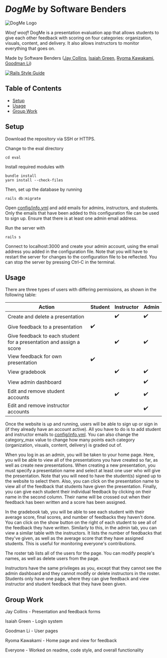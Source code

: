 # *DogMe* by Software Benders

![DogMe Logo](/img/dogme.png)

*Woof woof!* DogMe is a presentation evaluation app that allows students to give each other feedback with scoring on four categories: organization, visuals, content, and delivery. It also allows instructors to monitor everything that goes on.

Made by Software Benders ([Jay Collins](https://github.com/JTCollins33), [Isaiah Green](https://github.com/isaiah5159), [Ryoma Kawakami](https://github.com/ryomakawakami), [Goodman Li](https://github.com/Gli9249))

[![Rails Style Guide](https://img.shields.io/badge/code_style-rubocop-brightgreen.svg)](https://github.com/rubocop-hq/rubocop-rails)

## Table of Contents
- [Setup](#setup)
- [Usage](#usage)
- [Group Work](#group-work)

## Setup

Download the repository via SSH or HTTPS.

Change to the eval directory
```
cd eval
```
Install required modules with
```
bundle install
yarn install --check-files
```
Then, set up the database by running
```
rails db:migrate
```

Open [config/info.yml](eval/config/info.yml) and add emails for admins, instructors, and students. Only the emails that have been added to this configuration file can be used to sign up. Ensure that there is at least one admin email address.

Run the server with
```
rails s
```
Connect to localhost:3000 and create your admin account, using the email address you added in the configuration file. Note that you will have to restart the server for changes to the configuration file to be reflected. You can stop the server by pressing Ctrl-C in the terminal.

## Usage

There are three types of users with differing permissions, as shown in the following table:

Action | Student | Instructor | Admin
------ | ------- | ---------- | -----
Create and delete a presentation | | ✔️ | ✔️
Give feedback to a presentation | ✔️ | |
Give feedback to each student for a presentation and assign a score | | ✔️ | ✔️
View feedback for own presentation | ✔️ | |
View gradebook | | ✔️ | ✔️
View admin dashboard | | | ✔️
Edit and remove student accounts | | ✔️ | ✔️
Edit and remove instructor accounts | | | ✔️

Once the website is up and running, users will be able to sign up or sign in (if they already have an account active). All you have to do is to add student and instructor emails to [config/info.yml](eval/config/info.yml). You can also change the category_max value to change how many points each category (organization, visuals, content, delivery) is graded out of.

When you log in as an admin, you will be taken to your home page. Here, you will be able to view all of the presentations you have created so far, as well as create new presentations. When creating a new presentation, you must specify a presentation name and select at least one user who will give the presentation. Note that you will need to have the student(s) signed up to the website to select them. Also, you can click on the presentation name to view all of the feedback that students have given the presentation. Finally, you can give each student their individual feedback by clicking on their name in the second column. Their name will be crossed out when their feedback has been written and a score has been assigned.

In the gradebook tab, you will be able to see each student with their average score, final scores, and number of feedbacks they haven't done. You can click on the show button on the right of each student to see all of the feedback they have written. Similarly to this, in the admin tab, you can view a similar table with the instructors. It lists the number of feedbacks that they've given, as well as the average score that they have assigned students. This is useful for monitoring everyone's contributions.

The roster tab lists all of the users for the page. You can modify people's names, as well as delete users from the page.

Instructors have the same privileges as you, except that they cannot see the admin dashboard and they cannot modify or delete instructors in the roster. Students only have one page, where they can give feedback and view instructor and student feedback that they have been given.

## Group Work

Jay Collins - Presentation and feedback forms

Isaiah Green - Login system

Goodman Li - User pages

Ryoma Kawakami - Home page and view for feedback

Everyone - Worked on readme, code style, and overall functionality
